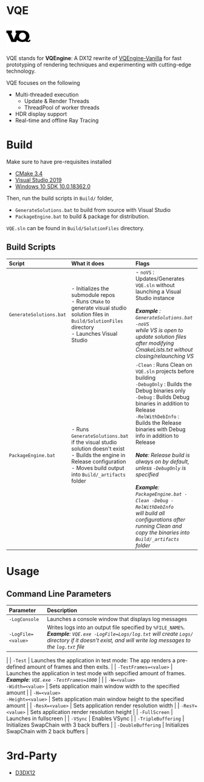 # VQE

![](Data/Icons/VQEngine-icon.png) 

VQE stands for **VQEngine**: A DX12 rewrite of [VQEngine-Vanilla](https://github.com/vilbeyli/VQEngine) for fast prototyping of rendering techniques and experimenting with cutting-edge technology.

VQE focuses on the following

 - Multi-threaded execution
   - Update & Render Threads
   - ThreadPool of worker threads
 - HDR display support
 - Real-time and offline Ray Tracing



# Build

Make sure to have pre-requisites installed 

- [CMake 3.4](https://cmake.org/download/)
- [Visual Studio 2019](https://visualstudio.microsoft.com/downloads/)
- [Windows 10 SDK 10.0.18362.0](https://developer.microsoft.com/en-us/windows/downloads/windows-10-sdk)

Then, run the build scripts in `Build/` folder,

- `GenerateSolutions.bat` to build from source with Visual Studio
- `PackageEngine.bat` to build & package for distribution.

`VQE.sln` can be found in `Build/SolutionFiles` directory.

## Build Scripts


| Script | What it does | Flags |
| :-- | :-- | :--|
| `GenerateSolutions.bat` | - Initializes the submodule repos<br/> - Runs `CMake` to generate visual studio solution files in `Build/SolutionFiles` directory <br/> - Launches Visual Studio | - `noVS` : Updates/Generates `VQE.sln` without launching a Visual Studio instance <br/><br/> ***Example** : `GenerateSolutions.bat -noVS` <br/> while VS is open to update solution files after modifying CmakeLists.txt without closing/relaunching VS*
| `PackageEngine.bat` |   - Runs `GenerateSolutions.bat` if the visual studio solution doesn't exist <br/> - Builds the engine in Release configuration <br/> - Moves build output into `Build/_artifacts` folder | `-Clean` : Runs Clean on `VQE.sln` projects before building <br/> `-DebugOnly` : Builds the Debug binaries only <br/> `-Debug` : Builds Debug binaries in addition to Release <br/> `-RelWithDebInfo` : Builds the Release binaries with Debug info in addition to Release    <br/><br/> ***Note**: Release build is always on by default, unless `-DebugOnly` is specified* <br/><br/> ***Example**: `PackageEngine.bat -Clean -Debug -RelWithDebInfo ` <br/>will build all configurations after running Clean and copy the binaries into `Build/_artifacts` folder*

# Usage

## Command Line Parameters

| Parameter | Description |
| :-- | :-- |
| `-LogConsole` | Launches a console window that displays log messages |
| `-LogFile=<value>` | Writes logs into an output file specified by `%FILE_NAME%`. <br/> ***Example**: `VQE.exe -LogFile=Logs/log.txt` will create `Logs/` directory if it doesn't exist, and will write log messages to the `log.txt` file*
|
| `-Test` | Launches the application in test mode: The app renders a pre-defined amount of frames and then exits. |
| `-TestFrames=<value>` | Launches the application in test mode with sepcified amount of frames. <br/> ***Example**: `VQE.exe -TestFrames=1000`* |
|
| `-W=<value>` <br/> `-Width=<value>` | Sets application main window width to the specified amount |
| `-H=<value>` <br/> `-Height=<value>` | Sets application main window height to the specified amount |
| `-ResX=<value>` | Sets application render resolution width |
| `-ResY=<value>` | Sets application render resolution height |
| `-FullScreen` | Launches in fullscreen |
| `-VSync` | Enables VSync  |
| `-TripleBuffering` | Initializes SwapChain with 3 back buffers |
| `-DoubleBuffering` | Initializes SwapChain with 2 back buffers |


# 3rd-Party

- [D3DX12](https://github.com/microsoft/DirectX-Graphics-Samples/tree/master/Libraries/D3DX12)